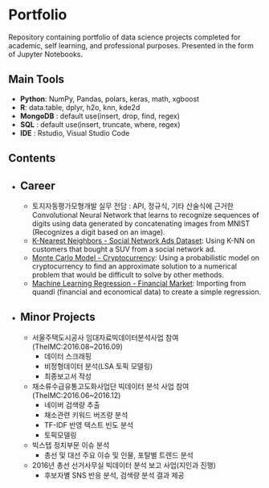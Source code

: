 # Portfolio
Repository containing portfolio of data science projects completed for academic, self learning, and professional purposes. Presented in the form of Jupyter Notebooks.

## Main Tools
  - **Python**: NumPy, Pandas, polars, keras, math, xgboost
  - **R**: data.table, dplyr, h2o, knn, kde2d
  - **MongoDB** : default use(insert, drop, find, regex)
  - **SQL** : default use(insert, truncate, where, regex)
  - **IDE** : Rstudio, Visual Studio Code

## Contents
- ## Career
    - 토지자동평가모형개발 실무 전담 : API, 정규식, 기타 산술식에 근거한 Convolutional Neural Network that learns to recognize sequences of digits using data generated by concatenating images from MNIST (Recognizes a digit based on an image).
    - [K-Nearest Neighbors - Social Network Ads Dataset](https://github.com/melvfernandez/data_science_portfolio/blob/master/K_Nearest_Neighbors/K-Nearest%20Neighbors%20On%20Social%20Network%20Ads.ipynb): Using K-NN on customers that bought a SUV from a social network ad.
     - [Monte Carlo Model - Cryptocurrency](https://github.com/melvfernandez/data_science_portfolio/blob/master/Cryptocurrency%20Market%20Analysis.ipynb): Using a probabilistic model on cryptocurrency to find an approximate solution to a numerical problem that would be difficult to solve by other methods.
     - [Machine Learning Regression - Financial Market](https://github.com/melvfnz/data_science_portfolio/blob/master/Regression%20-%20Machine%20Learning.ipynb): Importing from quandl (financial and economical data) to create a simple regression.
    
     
- ## Minor Projects
    - 서울주택도시공사 임대자료빅데이터분석사업 참여(TheIMC:2016.08~2016.09)
      - 데이터 스크래핑
      - 비정형데이터 분석(LSA 토픽 모델링)
      - 최종보고서 작성
    - 채소류수급유통고도화사업단 빅데이터 분석 사업 참여(TheIMC:2016.06~2016.12)
      - 네이버 검색량 추출
      - 채소관련 키워드 버즈량 분석
      - TF-IDF 반영 텍스트 빈도 분석
      - 토픽모델링
    - 빅스텝 정치부문 이슈 분석
      - 총선 및 대선 주요 이슈 및 인물, 포탈별 트렌드 분석
    - 2016년 총선 선거사무실 빅데이터 분석 보고 사업(지인과 진행)
      - 후보자별 SNS 반응 분석, 검색량 분석 결과 제공
    



